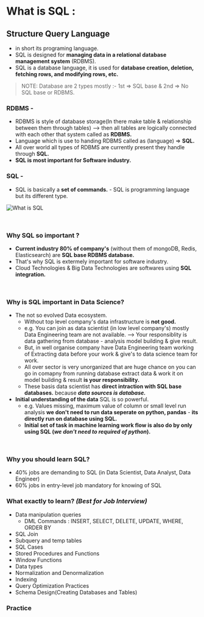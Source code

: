 
# What is SQL :

## Structure Query Language
 - in short its programing language.
 - SQL is designed for **managing data in a relational database management system** (RDBMS).
 - SQL is a database language, it is used for **database creation, deletion, fetching rows, and modifying rows, etc.**

> NOTE: Database are 2 types mostly :- 1st => SQL base & 2nd =>  No SQL base or RDBMS.<br>

### RDBMS -
 - RDBMS is style of database storage(In there make table & relationship between them through tables) --> then all tables are logically connected with each other that system called as **RDBMS.**
 - Language which is use to handing RDBMS called as (language) => **SQL.**
 - All over world all types of RDBMS are currently present they handle through **SQL.**
 - **SQL is most important for Software industry.**

### SQL - 
 - SQL is basically a **set of commands.** - SQL is programming language but its different type.


![What is SQL](https://github.com/user-attachments/assets/257f23c3-596e-4f88-b782-e25292ed5d44)

<br>

### Why SQL so important ?

 - **Current industry 80% of company's** (without them of mongoDB, Redis, Elasticsearch) are **SQL base RDBMS database.**
- That's why SQL is extermely important for software industry.
- Cloud Technologies & Big Data Technologies are softwares using **SQL integration.**

<br>

### Why is SQL important in Data Science?
- The not so evolved Data ecosystem.
   - Without top level company's data infrastructure is **not good.**
   - e.g. You can join as data scientist (in low level company's) mostly Data Engineering team are not available. --> Your responsiblity is data gathering from database - analysis model building & give result.
   - But, in well organise company have Data Engineering team working of Extracting data before your work & give's to data science team for work.
   - All over sector is very unorganized that are huge chance on you can go in comapny from running database extract data & work it on model building & result **is your responsibility.**
   - These basis data scientist has **direct intraction with SQL base databases.** because ***data sources is database.***<br>
- **Initial understanding of the data** SQL is so powerful.
   - e.g. Values missing, maximum value of column or small level run analysis **we don't need to run data seperate on python, pandas** - **its directly run on database using SQL.**
   - **Initial set of task in machine learning work flow is also do by only using SQL (***we don't  need to required of python***).**

<br>
 
### Why you should learn SQL?
- 40% jobs are demanding to SQL (in Data Scientist, Data Analyst, Data Engineer)
- 60% jobs in entry-level job mandatory for knowing of SQL

### What exactly to learn? ***(Best for Job Interview)***
- Data manipulation queries
  - DML Commands : INSERT, SELECT, DELETE, UPDATE, WHERE, ORDER BY
- SQL Join
- Subquery and temp tables
- SQL Cases
- Stored Procedures and Functions
- Window Functions
- Data types
- Normalization and Denormalization
- Indexing
- Query Optimization Practices
- Schema Design(Creating Databases and Tables)

### Practice
